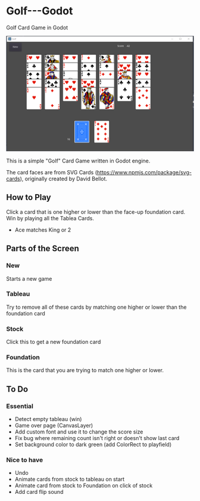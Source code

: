 # Golf---Godot
Golf Card Game in Godot

![](assets/golf.PNG)

This is a simple "Golf" Card Game written in Godot engine.

The card faces are from SVG Cards (https://www.npmjs.com/package/svg-cards), originally created by David Bellot.

## How to Play
Click a card that is one higher or lower than the face-up foundation card. Win by playing all the Tablea Cards.

 * Ace matches King or 2

## Parts of the Screen
### New
Starts a new game

### Tableau
Try to remove all of these cards by matching one higher or lower than the foundation card

### Stock
Click this to get a new foundation card

### Foundation
This is the card that you are trying to match one higher or lower.


## To Do

### Essential
* Detect empty tableau (win)
* Game over page (CanvasLayer)
* Add custom font and use it to change the score size
* Fix bug where remaining count isn't right or doesn't show last card
* Set background color to dark green (add ColorRect to playfield)

### Nice to have
* Undo
* Animate cards from stock to tableau on start
* Animate card from stock to Foundation on click of stock
* Add card flip sound
